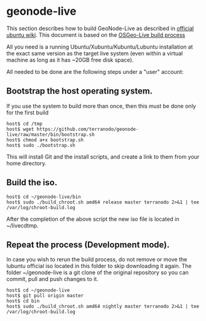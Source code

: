 # geonode-live

This section describes how to build GeoNode-Live as described in [official ubuntu wiki](https://help.ubuntu.com/community/LiveCDCustomization). This document is based on the [OSGeo-Live build process](https://wiki.osgeo.org/wiki/Live_GIS_Build#Build_the_Live_DVD_ISO_image)

All you need is a running Ubuntu/Xubuntu/Kubuntu/Lubuntu installation at the exact same version as the target live system (even within a virtual machine as long as it has ~20GB free disk space).

All needed to be done are the following steps under a "user" account:

## Bootstrap the host operating system.

If you use the system to build more than once, then this must be done only for the first build

	host$ cd /tmp
	host$ wget https://github.com/terranodo/geonode-live/raw/master/bin/bootstrap.sh
	host$ chmod a+x bootstrap.sh
	host$ sudo ./bootstrap.sh

This will install Git and the install scripts, and create a link to them from your home directory.

## Build the iso.

	host$ cd ~/geonode-live/bin
	host$ sudo ./build_chroot.sh amd64 release master terranodo 2>&1 | tee /var/log/chroot-build.log

After the completion of the above script the new iso file is located in ~/livecdtmp.

## Repeat the process (Development mode).

In case you wish to rerun the build process, do not remove or move the lubuntu official iso located in this folder to skip downloading it again.
The folder ~/geonode-live is a git clone of the original repository so you can commit, pull and push changes to it.

	host$ cd ~/geonode-live
	host$ git pull origin master
	host$ cd bin
	host$ sudo ./build_chroot.sh amd64 nightly master terranodo 2>&1 | tee /var/log/chroot-build.log
